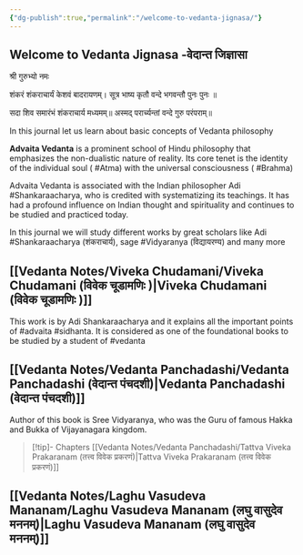 ```yaml
---
{"dg-publish":true,"permalink":"/welcome-to-vedanta-jignasa/"}
---
```


## Welcome to Vedanta Jignasa -वेदान्त जिज्ञासा

श्री गुरुभ्यो नमः

शंकरं शंकराचार्यं  केशवं बादरायणम्। 
सूत्र भाष्य कृतौ वन्दे भगवन्तौ पुनः पुनः ॥

सदा शिव समारंभं शंकराचार्य मध्यमम्॥
अस्मद् परार्च्यन्तां वन्दे गुरु परंपराम्॥ 


In this journal let us learn about basic concepts of Vedanta philosophy

**Advaita Vedanta** is a prominent school of Hindu philosophy that emphasizes the non-dualistic nature of reality. Its core tenet is the identity of the individual soul ( #Atma) with the universal consciousness ( #Brahma)

Advaita Vedanta is  associated with the Indian philosopher Adi #Shankaraacharya, who is credited with systematizing its teachings. It has had a profound influence on Indian thought and spirituality and continues to be studied and practiced today.

In this journal we will study different works by great scholars like Adi #Shankaraacharya (शंकराचार्य), sage #Vidyaranya  (विद्यायरण्य) and many more

## [[Vedanta Notes/Viveka Chudamani/Viveka Chudamani (विवेक चूडामणिः  )\|Viveka Chudamani (विवेक चूडामणिः  )]]

This work is by Adi Shankaraacharya and it explains all the important points of #advaita #sidhanta. It is considered as one of the foundational books to be studied by a student of #vedanta 

## [[Vedanta Notes/Vedanta Panchadashi/Vedanta Panchadashi (वेदान्त पंचदशी)\|Vedanta Panchadashi (वेदान्त पंचदशी)]]

Author of this book is Sree Vidyaranya, who was the Guru of famous Hakka and Bukka of Vijayanagara kingdom. 

>[!tip]- Chapters
[[Vedanta Notes/Vedanta Panchadashi/Tattva Viveka Prakaranam (तत्त्व विवेक प्रकरणं)\|Tattva Viveka Prakaranam (तत्त्व विवेक प्रकरणं)]]




## [[Vedanta Notes/Laghu Vasudeva Mananam/Laghu Vasudeva Mananam (लघु वासुदेव मननम्)\|Laghu Vasudeva Mananam (लघु वासुदेव मननम्)]]






